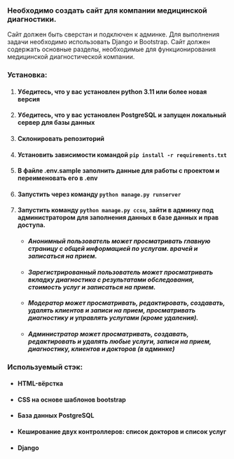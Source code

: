 ### Необходимо создать сайт для компании медицинской диагностики. 
Сайт должен быть сверстан и подключен к админке. 
Для выполнения задачи необходимо использовать Django и Bootstrap. 
Сайт должен содержать основные разделы, необходимые для
функционирования медицинской диагностической компании.

### Установка:

1. #### Убедитесь, что у вас установлен python 3.11 или более новая версия

1. #### Убедитесь, что у вас установлен PostgreSQL и запущен локальный сервер для базы данных

1. #### Склонировать репозиторий

1. #### Установить зависимости командой `pip install -r requirements.txt`

1. #### В файле .env.sample заполнить данные для работы с проектом и переименовать его в .env

1. #### Запустить через команду `python manage.py runserver`

1. #### Запустить команду `python manage.py ccsu`, зайти в админку под администратором для заполнения данных в базе данных и прав доступа.

    * ####    _Анонимный пользователь может просматривать главную страницу с общей информацией по услугам. врачей и записаться на прием._

    * ####    _Зарегистрированный пользователь может просматривать вкладку диагностика с результатами обследования, стоимость услуг и записаться на прием._

    * ####    _Модератор может просматривать, редактировать, создавать, удалять клиентов и записи на прием, просматривать диагностику и управлять услугами (кроме удаления)._

    * ####    _Администратор может просматривать, создавать, редактировать и удалять любые услуги, записи на прием, диагностику, клиентов и докторов (в админке)_

### Используемый стэк:

* #### HTML-вёрстка

* #### CSS на основе шаблонов bootstrap

* #### База данных PostgreSQL

* #### Кеширование двух контроллеров: список докторов и список услуг

* #### Django

